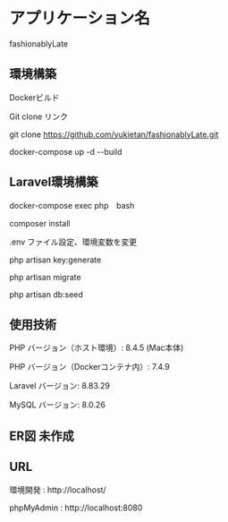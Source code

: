 # アプリケーション名

fashionablyLate


## 環境構築

Dockerビルド

Git clone リンク

git clone https://github.com/yukietan/fashionablyLate.git

docker-compose up -d --build


## Laravel環境構築

docker-compose exec php　bash

composer install

.env ファイル設定、環境変数を変更

php artisan key:generate

php artisan migrate

php artisan db:seed

## 使用技術

PHP バージョン（ホスト環境）: 8.4.5 (Mac本体)

PHP バージョン（Dockerコンテナ内）: 7.4.9

Laravel バージョン: 8.83.29

MySQL バージョン: 8.0.26

## ER図 未作成

## URL

環境開発 : http://localhost/

phpMyAdmin : http://localhost:8080


